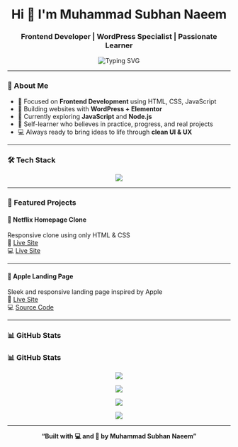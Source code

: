<h1 align="center">Hi 👋 I'm Muhammad Subhan Naeem</h1>
<h3 align="center">Frontend Developer | WordPress Specialist | Passionate Learner</h3>

<p align="center">
  <img src="https://readme-typing-svg.herokuapp.com?font=Fira+Code&size=22&duration=2000&pause=1000&color=000000&center=true&vCenter=true&width=440&lines=Clean+Code+%7C+Responsive+Designs+%7C+Real+Projects;Learning+JavaScript+%26+Node.js+Now..." alt="Typing SVG" />
</p>

---

### 🚀 About Me

- 🎯 Focused on **Frontend Development** using HTML, CSS, JavaScript
- 🔧 Building websites with **WordPress + Elementor**
- 🌱 Currently exploring **JavaScript** and **Node.js**
- 🧠 Self-learner who believes in practice, progress, and real projects
- 💻 Always ready to bring ideas to life through **clean UI & UX**

---

### 🛠️ Tech Stack

<p align="center">
  <img src="https://skillicons.dev/icons?i=html,css,js,nodejs,wordpress,git,github,vscode" />
</p>

---

### 📌 Featured Projects

#### 🍿 Netflix Homepage Clone  
Responsive clone using only HTML & CSS  
🔗  [Live Site](https://clone-by-subhan.vercel.app/)  
💻  [Live Site](https://github.com/codebyheera/Netflix-Clone.git)

---

#### 🍏 Apple Landing Page  
Sleek and responsive landing page inspired by Apple  
🔗 [Live Site](https://apple-clone-by-subhan.vercel.app/)  
💻 [Source Code](https://github.com/codebyheera/Apple-Clone.git)

---

### 📊 GitHub Stats
### 📊 GitHub Stats

<!-- GitHub Stats Card -->
<p align="center">
  <img src="https://github-readme-stats.vercel.app/api?username=codebyheera&show_icons=true&theme=default&hide_title=false" />
</p>

<!-- Most Used Languages -->
<p align="center">
  <img src="https://github-readme-stats.vercel.app/api/top-langs/?username=codebyheera&layout=compact&langs_count=6" />
</p>

<!-- GitHub Streaks -->
<p align="center">
  <img src="https://streak-stats.demolab.com/?user=codebyheera&theme=default" />
</p>

<!-- GitHub Activity Graph -->
<p align="center">
  <img src="https://github-readme-activity-graph.vercel.app/graph?username=codebyheera&theme=light" />
</p>


---

<p align="center">
  <b>“Built with 💻 and 🚀 by Muhammad Subhan Naeem”</b>
</p>
